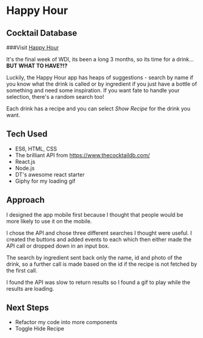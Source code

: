 # Happy Hour

## Cocktail Database

###Visit [Happy Hour](https://shahrene.github.io/Happy-Hour/)

It's the final week of WDI, its been a long 3 months, so its time for a drink... **BUT WHAT TO HAVE?!?**

Luckily, the Happy Hour app has heaps of suggestions - search by name if you know what the drink is called or
by ingredient if you just have a bottle of something and need some inspiration. If you want fate to handle your selection, there's a random search too!

Each drink has a recipe and you can select *Show Recipe* for the drink you want.

## Tech Used

* ES6, HTML, CSS
* The brilliant API from https://www.thecocktaildb.com/
* React.js
* Node.js
* DT's awesome react starter
* Giphy for my loading gif

## Approach

I designed the app mobile first because I thought that people would be more likely to use it on the mobile.

I chose the API and chose three different searches I thought were useful. I created the buttons and added events to each which then either made the API call or dropped down in an input box.

The search by ingredient sent back only the name, id and photo of the drink, so a further call is made based on the id if the recipe is not fetched by the first call.

I found the API was slow to return results so I found a gif to play while the results are loading.


## Next Steps

* Refactor my code into more components
* Toggle Hide Recipe
